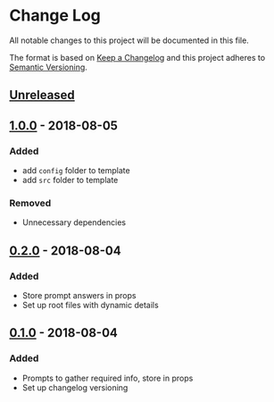 # Change Log

All notable changes to this project will be documented in this file.

The format is based on [Keep a Changelog](http://keepachangelog.com/)
and this project adheres to [Semantic Versioning](http://semver.org/).

## [Unreleased][]

## [1.0.0][] - 2018-08-05
### Added
- add `config` folder to template
- add `src` folder to template

### Removed
- Unnecessary dependencies

## [0.2.0][] - 2018-08-04
### Added
- Store prompt answers in props
- Set up root files with dynamic details

## [0.1.0][] - 2018-08-04
### Added
- Prompts to gather required info, store in props
- Set up changelog versioning


[Unreleased]: https://github.com/tomdaniels/generator-td-node-api-server/compare/v1.0.0...HEAD
[1.0.0]: https://github.com/tomdaniels/generator-td-node-api-server/compare/v0.2.0...v1.0.0
[0.2.0]: https://github.com/tomdaniels/generator-td-node-api-server/compare/v0.1.0...v0.2.0
[0.1.0]: https://github.com/tomdaniels/generator-td-node-api-server/tree/v0.1.0
